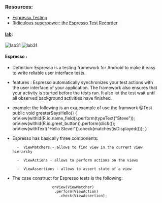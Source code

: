 

### Resources:
- [Espresso Testing](https://developer.android.com/training/testing/espresso)
- [Ridiculous superpower: the Espresso Test Recorder](https://developer.android.com/studio/test/espresso-test-recorder)

#### [lab](https://github.com/Ahmad-A2020/taskmaster):
![lab31](C:\Users\Ahmad\asac\reading-notes\Code-401\ScreenShot\lab31-1.PNG)
![lab31](C:\Users\Ahmad\asac\reading-notes\Code-401\ScreenShot\lab31-2.PNG)

#### Espresso :
- Definition: Espresso is a testing framework for Android to make it easy to write reliable user interface tests.
- features : Espresso automatically synchronizes your test actions with the user interface of your application. The framework also ensures that your activity is started before the tests run. It also let the test wait until all observed background activities have finished.
- example:  the following is an exa,example of use the framwork
                        @Test
                        public void greeterSaysHello() {
                            onView(withId(R.id.name_field)).perform(typeText("Steve"));
                            onView(withId(R.id.greet_button)).perform(click());
                            onView(withText("Hello Steve!")).check(matches(isDisplayed()));
                        }
- Espresso has basically three components:

        -  ViewMatchers - allows to find view in the current view hierarchy

        -  ViewActions - allows to perform actions on the views

        -  ViewAssertions - allows to assert state of a view
-  The case construct for Espresso tests is the following:

                         onView(ViewMatcher)
                          .perform(ViewAction)
                            .check(ViewAssertion);

